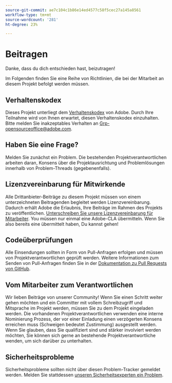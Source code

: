 ```yaml
---
source-git-commit: ae7c104c1b86e14ed4577c58f5cec27a145a8561
workflow-type: tm+mt
source-wordcount: '281'
ht-degree: 23%

---
```


# Beitragen

Danke, dass du dich entschieden hast, beizutragen!

Im Folgenden finden Sie eine Reihe von Richtlinien, die bei der Mitarbeit an diesem Projekt befolgt werden müssen.

## Verhaltenskodex

Dieses Projekt unterliegt dem [Verhaltenskodex](code-of-conduct.md) von Adobe. Durch Ihre Teilnahme wird von Ihnen erwartet, diesen Verhaltenskodex einzuhalten. Bitte melden Sie inakzeptables Verhalten an
[Grp-opensourceoffice@adobe.com](mailto:Grp-opensourceoffice@adobe.com).

## Haben Sie eine Frage?

Melden Sie zunächst ein Problem. Die bestehenden Projektverantwortlichen arbeiten daran,
Konsens über die Projektausrichtung und Problemlösungen innerhalb von Problem-Threads
(gegebenenfalls).

## Lizenzvereinbarung für Mitwirkende

Alle Drittanbieter-Beiträge zu diesem Projekt müssen von einem unterzeichneten Beitragenden begleitet werden
Lizenzvereinbarung. Dadurch erhält Adobe die Erlaubnis, Ihre Beiträge im Rahmen des Projekts zu veröffentlichen. [Unterschreiben Sie unsere Lizenzvereinbarung für Mitarbeiter](https://opensource.adobe.com/cla.html). You
müssen nur einmal eine Adobe-CLA übermitteln. Wenn Sie also bereits eine übermittelt haben,
Du kannst gehen!

## Codeüberprüfungen

Alle Einsendungen sollten in Form von Pull-Anfragen erfolgen und müssen von Projektverantwortlichen geprüft werden. Weitere Informationen zum Senden von Pull-Anfragen finden Sie in der [Dokumentation zu Pull Requests von GitHub](https://help.github.com/de/github/collaborating-with-issues-and-pull-requests/about-pull-requests).

<!--
Lastly, please follow the [pull request template](PULL_REQUEST_TEMPLATE.md) when
submitting a pull request!
-->

## Vom Mitarbeiter zum Verantwortlichen

Wir lieben Beiträge von unserer Community! Wenn Sie einen Schritt weiter gehen möchten
und ein Committer mit vollem Schreibzugriff und Mitsprache im Projekt werden, müssen Sie
zu dem Projekt eingeladen werden. Die vorhandenen Projektverantwortlichen verwenden eine interne Nominierung
Prozess, der vor einer Einladung einen verzögerten Konsens erreichen muss (Schweigen bedeutet Zustimmung)
ausgestellt werden. Wenn Sie glauben, dass Sie qualifiziert sind und stärker involviert werden möchten,
Sie können sich gerne an bestehende Projektverantwortliche wenden, um sich darüber zu unterhalten.

## Sicherheitsprobleme

Sicherheitsprobleme sollten nicht über diesen Problem-Tracker gemeldet werden. Melden Sie stattdessen [unseren Sicherheitsexperten ein Problem](https://helpx.adobe.com/security/alertus.html).
